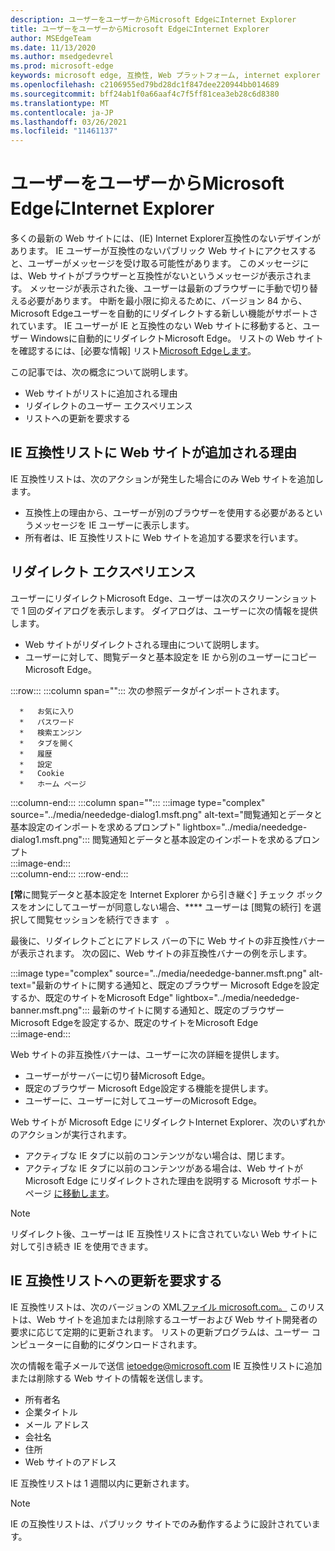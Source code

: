 ```yaml
---
description: ユーザーをユーザーからMicrosoft EdgeにInternet Explorer
title: ユーザーをユーザーからMicrosoft EdgeにInternet Explorer
author: MSEdgeTeam
ms.date: 11/13/2020
ms.author: msedgedevrel
ms.prod: microsoft-edge
keywords: microsoft edge, 互換性, Web プラットフォーム, internet explorer
ms.openlocfilehash: c2106955ed79bd28dc1f847dee220944bb014689
ms.sourcegitcommit: bff24ab1f0a66aaf4c7f5ff81cea3eb28c6d8380
ms.translationtype: MT
ms.contentlocale: ja-JP
ms.lasthandoff: 03/26/2021
ms.locfileid: "11461137"
---
```

# <a name="moving-users-to-microsoft-edge-from-internet-explorer"></a>ユーザーをユーザーからMicrosoft EdgeにInternet Explorer  

多くの最新の Web サイトには、\(IE\) Internet Explorer互換性のないデザインがあります。  IE ユーザーが互換性のないパブリック Web サイトにアクセスすると、ユーザーがメッセージを受け取る可能性があります。  このメッセージには、Web サイトがブラウザーと互換性がないというメッセージが表示されます。  メッセージが表示された後、ユーザーは最新のブラウザーに手動で切り替える必要があります。  中断を最小限に抑えるために、バージョン 84 から、Microsoft Edgeユーザーを自動的にリダイレクトする新しい機能がサポートされています。  IE ユーザーが IE と互換性のない Web サイトに移動すると、ユーザー Windowsに自動的にリダイレクトMicrosoft Edge。  リストの Web サイトを確認するには、[必要な情報] リスト[Microsoft Edgeします][MicrosoftEdgeNeededgeV1]。

この記事では、次の概念について説明します。  

*   Web サイトがリストに追加される理由  
*   リダイレクトのユーザー エクスペリエンス  
*   リストへの更新を要求する  
    
## <a name="why-is-a-website-added-to-the-ie-compatibility-list"></a>IE 互換性リストに Web サイトが追加される理由  

IE 互換性リストは、次のアクションが発生した場合にのみ Web サイトを追加します。  

*   互換性上の理由から、ユーザーが別のブラウザーを使用する必要があるというメッセージを IE ユーザーに表示します。  
*   所有者は、IE 互換性リストに Web サイトを追加する要求を行います。  

## <a name="redirection-experience"></a>リダイレクト エクスペリエンス

ユーザーにリダイレクトMicrosoft Edge、ユーザーは次のスクリーンショットで 1 回のダイアログを表示します。  ダイアログは、ユーザーに次の情報を提供します。  

*   Web サイトがリダイレクトされる理由について説明します。  
*   ユーザーに対して、閲覧データと基本設定を IE から別のユーザーにコピー Microsoft Edge。  

:::row:::
   :::column span="":::
      次の参照データがインポートされます。  
      
      *   お気に入り  
      *   パスワード  
      *   検索エンジン  
      *   タブを開く  
      *   履歴  
      *   設定  
      *   Cookie  
      *   ホーム ページ  
   :::column-end:::
   :::column span="":::
      :::image type="complex" source="../media/neededge-dialog1.msft.png" alt-text="閲覧通知とデータと基本設定のインポートを求めるプロンプト" lightbox="../media/neededge-dialog1.msft.png":::
         閲覧通知とデータと基本設定のインポートを求めるプロンプト  
      :::image-end:::  
   :::column-end:::
:::row-end:::

**[常**に閲覧データと基本設定を Internet Explorer から引き継ぐ] チェック ボックスをオンにしてユーザーが同意しない場合、**** ユーザーは [閲覧の続行] を選択して閲覧セッションを続行できます   。  

最後に、リダイレクトごとにアドレス バーの下に Web サイトの非互換性バナーが表示されます。  次の図に、Web サイトの非互換性バナーの例を示します。

:::image type="complex" source="../media/neededge-banner.msft.png" alt-text="最新のサイトに関する通知と、既定のブラウザー Microsoft Edgeを設定するか、既定のサイトをMicrosoft Edge" lightbox="../media/neededge-banner.msft.png":::
   最新のサイトに関する通知と、既定のブラウザー Microsoft Edgeを設定するか、既定のサイトをMicrosoft Edge  
:::image-end:::

Web サイトの非互換性バナーは、ユーザーに次の詳細を提供します。  

*   ユーザーがサーバーに切り替Microsoft Edge。  
*   既定のブラウザー Microsoft Edge設定する機能を提供します。  
*   ユーザーに、ユーザーに対してユーザーのMicrosoft Edge。    
    
Web サイトが Microsoft Edge にリダイレクトInternet Explorer、次のいずれかのアクションが実行されます。

*   アクティブな IE タブに以前のコンテンツがない場合は、閉じます。  
*   アクティブな IE タブに以前のコンテンツがある場合は、Web サイトが Microsoft Edge にリダイレクトされた理由を説明する Microsoft サポート ページ [に移動します][MicrosoftSupportOfficeTheWebsiteYouWereTryingToReachDoesntWorkWithInternetExplorer]。  

> [!NOTE]
> リダイレクト後、ユーザーは IE 互換性リストに含されていない Web サイトに対して引き続き IE を使用できます。  

## <a name="request-an-update-to-the-ie-compatibility-list"></a>IE 互換性リストへの更新を要求する  

IE 互換性リストは、次のバージョンの XML[ファイル microsoft.com。][MicrosoftOfficialHome]  このリストは、Web サイトを追加または削除するユーザーおよび Web サイト開発者の要求に応じて定期的に更新されます。  リストの更新プログラムは、ユーザー コンピューターに自動的にダウンロードされます。  

次の情報を電子メールで送信 [ietoedge@microsoft.com][MailtoMicrosoftIetoedge] IE 互換性リストに追加または削除する Web サイトの情報を送信します。    

*   所有者名  
*   企業タイトル  
*   メール アドレス  
*   会社名  
*   住所  
*   Web サイトのアドレス  
    
IE 互換性リストは 1 週間以内に更新されます。

> [!NOTE]
> IE の互換性リストは、パブリック サイトでのみ動作するように設計されています。  

<!-- links -->  

[MailtoMicrosoftIetoedge]: mailto:ietoedge@microsoft.com "メールをメールに送信 ietoedge@microsoft.com"  

[MicrosoftOfficialHome]: https://www.microsoft.com "Microsoft Official Home"  

[MicrosoftEdgeNeededgeV1]:  https://edge.microsoft.com/neededge/v1 "リスト v1 Microsoft Edge xml ファイルが必要|Microsoft Edge"  

[MicrosoftSupportOfficeTheWebsiteYouWereTryingToReachDoesntWorkWithInternetExplorer]: https://support.microsoft.com/office/the-website-you-were-trying-to-reach-doesn-t-work-with-internet-explorer-8f5fc675-cd47-414c-9535-12821ddfc554 "アクセスしようとしていた Web サイトは、ユーザーがアクセスInternet Explorer |Microsoft Officeサポート"  
